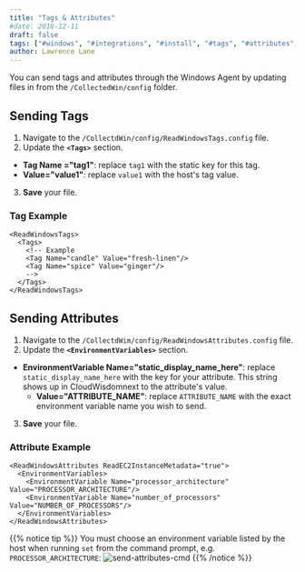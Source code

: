 ```yaml
---
title: "Tags & Attributes"
#date: 2018-12-11
draft: false
tags: ["#windows", "#integrations", "#install", "#tags", "#attributes", "#elements"]
author: Lawrence Lane
---
```


You can send tags and attributes through the Windows Agent by updating files in from the `/CollectedWin/config` folder.

## Sending Tags

1. Navigate to the `/CollectdWin/config/ReadWindowsTags.config` file.
2. Update the **`<Tags>`** section.
  - **Tag Name ="tag1"**: replace `tag1` with the static key for this tag.
  - **Value="value1"**: replace `value1` with the host's tag value.
3. **Save** your file.

### Tag Example

```
<ReadWindowsTags>
  <Tags>
    <!-- Example
    <Tag Name="candle" Value="fresh-linen"/>
    <Tag Name="spice" Value="ginger"/>
    -->
  </Tags>
</ReadWindowsTags>
```

## Sending Attributes

1. Navigate to the `/CollectdWim/config/ReadWindowsAttributes.config` file.
2. Update the **`<EnvironmentVariables>`** section.
  - **EnvironmentVariable Name="static_display_name_here"**: replace `static_display_name_here` with the key for your attribute. This string shows up in CloudWisdomnext to the attribute's value.
    - **Value="ATTRIBUTE_NAME"**: replace  `ATTRIBUTE_NAME` with the exact environment variable name you wish to send.
3. **Save** your file.

### Attribute Example
```
<ReadWindowsAttributes ReadEC2InstanceMetadata="true">
  <EnvironmentVariables>
    <EnvironmentVariable Name="processor_architecture" Value="PROCESSOR_ARCHITECTURE"/>
    <EnvironmentVariable Name="number_of_processors" Value="NUMBER_OF_PROCESSORS"/>
  </EnvironmentVariables>
</ReadWindowsAttributes>
```

{{% notice tip %}}
You must choose an environment variable listed by the host when running `set` from the command prompt, e.g. `PROCESSOR_ARCHITECTURE`:
![send-attributes-cmd](/images/windows-agent-send-attributes/send-attributes-cmd.png)
{{% /notice %}}
